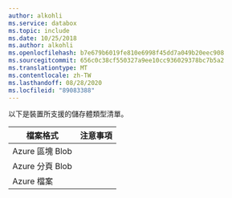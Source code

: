 ```yaml
---
author: alkohli
ms.service: databox
ms.topic: include
ms.date: 10/25/2018
ms.author: alkohli
ms.openlocfilehash: b7e679b6019fe810e6998f45dd7a049b20eec908
ms.sourcegitcommit: 656c0c38cf550327a9ee10cc936029378bc7b5a2
ms.translationtype: MT
ms.contentlocale: zh-TW
ms.lasthandoff: 08/28/2020
ms.locfileid: "89083388"
---
```

以下是裝置所支援的儲存體類型清單。

| **檔案格式** | **注意事項** |
| --- | --- |
| Azure 區塊 Blob | |
| Azure 分頁 Blob  | |
| Azure 檔案 | |
